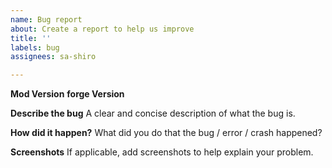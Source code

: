 ```yaml
---
name: Bug report
about: Create a report to help us improve
title: ''
labels: bug
assignees: sa-shiro

---
```


**Mod Version**
**forge Version**

**Describe the bug**
A clear and concise description of what the bug is.

**How did it happen?**
What did you do that the bug / error / crash happened?

**Screenshots**
If applicable, add screenshots to help explain your problem.
